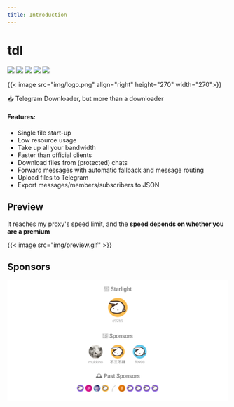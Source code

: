 ```yaml
---
title: Introduction
---
```


# tdl

![](https://img.shields.io/github/go-mod/go-version/iyear/tdl?style=flat-square)
![](https://img.shields.io/github/license/iyear/tdl?style=flat-square)
![](https://img.shields.io/github/actions/workflow/status/iyear/tdl/master.yml?branch=master&style=flat-square)
![](https://img.shields.io/github/v/release/iyear/tdl?color=red&style=flat-square)
![](https://img.shields.io/github/downloads/iyear/tdl/total?style=flat-square)

{{< image src="img/logo.png" align="right" height="270" width="270">}}

📥 Telegram Downloader, but more than a downloader

#### Features:

- Single file start-up
- Low resource usage
- Take up all your bandwidth
- Faster than official clients
- Download files from (protected) chats
- Forward messages with automatic fallback and message routing
- Upload files to Telegram
- Export messages/members/subscribers to JSON

## Preview

It reaches my proxy's speed limit, and the **speed depends on whether you are a premium**

{{< image src="img/preview.gif" >}}

## Sponsors

![](https://raw.githubusercontent.com/iyear/sponsor/master/sponsors.svg)
